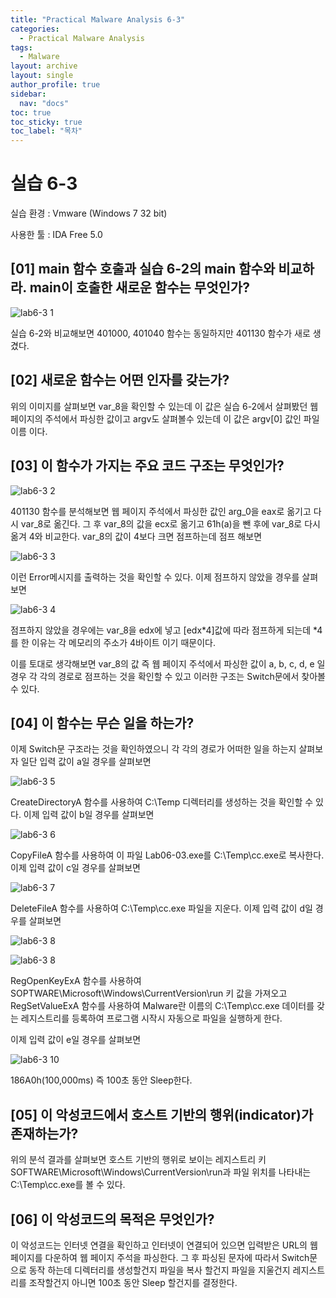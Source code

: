 ```yaml
---
title: "Practical Malware Analysis 6-3"
categories:
  - Practical Malware Analysis
tags:
  - Malware
layout: archive
layout: single
author_profile: true
sidebar:
  nav: "docs"
toc: true
toc_sticky: true
toc_label: "목차"
---
```


# 실습 6-3

실습 환경 : Vmware (Windows 7 32 bit)

사용한 툴 : IDA Free 5.0

## [01] main 함수 호출과 실습 6-2의 main 함수와 비교하라. main이 호출한 새로운 함수는 무엇인가?

![lab6-3 1](https://user-images.githubusercontent.com/91646923/135593817-df8dae6f-8ebb-4c1b-ba5b-ca9f29b0f679.JPG)

실습 6-2와 비교해보면 401000, 401040 함수는 동일하지만 401130 함수가 새로 생겼다.

## [02] 새로운 함수는 어떤 인자를 갖는가?

위의 이미지를 살펴보면 var_8을 확인할 수 있는데 이 값은 실습 6-2에서 살펴봤던 웹 페이지의 주석에서 파싱한 값이고 argv도 살펴볼수 있는데 이 값은 argv[0] 값인 파일 이름 이다.

## [03] 이 함수가 가지는 주요 코드 구조는 무엇인가?

![lab6-3 2](https://user-images.githubusercontent.com/91646923/135594696-65f927b2-eb11-4270-a956-adee3cc06c88.JPG)

401130 함수를 분석해보면 웹 페이지 주석에서 파싱한 값인 arg_0을 eax로 옮기고 다시 var_8로 옮긴다. 그 후 var_8의 값을 ecx로 옮기고 61h(a)을 뺀 후에 var_8로 다시 옮겨 4와 비교한다.
var_8의 값이 4보다 크면 점프하는데 점프 해보면

![lab6-3 3](https://user-images.githubusercontent.com/91646923/135595131-ae50c325-adc0-4742-ac80-3563b54620a4.JPG)

이런 Error메시지를 출력하는 것을 확인할 수 있다. 이제 점프하지 않았을 경우를 살펴보면

![lab6-3 4](https://user-images.githubusercontent.com/91646923/135595287-b6106d22-01bd-4431-8103-994c269ff11a.JPG)

점프하지 않았을 경우에는 var_8을 edx에 넣고 [edx*4]값에 따라 점프하게 되는데 *4를 한 이유는 각 메모리의 주소가 4바이트 이기 때문이다.

이를 토대로 생각해보면 var_8의 값 즉 웹 페이지 주석에서 파싱한 값이 a, b, c, d, e 일 경우 각 각의 경로로 점프하는 것을 확인할 수 있고 이러한 구조는 Switch문에서 찾아볼 수 있다.

## [04] 이 함수는 무슨 일을 하는가?

이제 Switch문 구조라는 것을 확인하였으니 각 각의 경로가 어떠한 일을 하는지 살펴보자 일단 입력 값이 a일 경우를 살펴보면

![lab6-3 5](https://user-images.githubusercontent.com/91646923/135596223-40ba1a91-2544-4f14-b243-d19ec543cd77.JPG)

CreateDirectoryA 함수를 사용하여 C:\\Temp 디렉터리를 생성하는 것을 확인할 수 있다. 이제 입력 값이 b일 경우를 살펴보면

![lab6-3 6](https://user-images.githubusercontent.com/91646923/135596765-16dca24d-b12d-4ce9-bd51-8240d6e3832a.JPG)

CopyFileA 함수를 사용하여 이 파일 Lab06-03.exe를 C:\\Temp\\cc.exe로 복사한다. 이제 입력 값이 c일 경우를 살펴보면

![lab6-3 7](https://user-images.githubusercontent.com/91646923/135598289-6aeee2f1-1d5f-4c6d-a777-f54166c6ae79.JPG)

DeleteFileA 함수를 사용하여 C:\\Temp\\cc.exe 파일을 지운다. 이제 입력 값이 d일 경우를 살펴보면

![lab6-3 8](https://user-images.githubusercontent.com/91646923/135598432-d192690d-0b78-429e-b858-a4bbd1cf06ec.JPG)

![lab6-3 8](https://user-images.githubusercontent.com/91646923/135598459-7ae5b7c3-a5c3-4d99-9d49-e7e08de4ea19.JPG)

RegOpenKeyExA 함수를 사용하여 SOPTWARE\Microsoft\Windows\CurrentVersion\run 키 값을 가져오고
RegSetValueExA 함수를 사용하여 Malware란 이름의 C:\\Temp\\cc.exe 데이터를 갖는 레지스트리를 등록하여 프로그램 시작시 자동으로 파일을 실행하게 한다.

이제 입력 값이 e일 경우를 살펴보면

![lab6-3 10](https://user-images.githubusercontent.com/91646923/135599026-74d1df6e-d8e7-468c-9512-54e92565b475.JPG)

186A0h(100,000ms) 즉 100초 동안 Sleep한다.

## [05] 이 악성코드에서 호스트 기반의 행위(indicator)가 존재하는가?

위의 분석 결과를 살펴보면 호스트 기반의 행위로 보이는 레지스트리 키 SOFTWARE\Microsoft\Windows\CurrentVersion\run과 파일 위치를 나타내는 C:\\Temp\\cc.exe를 볼 수 있다.

## [06] 이 악성코드의 목적은 무엇인가?

이 악성코드는 인터넷 연결을 확인하고 인터넷이 연결되어 있으면 입력받은 URL의 웹 페이지를 다운하여 웹 페이지 주석을 파싱한다.
그 후 파싱된 문자에 따라서 Switch문으로 동작 하는데 디렉터리를 생성할건지 파일을 복사 할건지 파일을 지울건지 레지스트리를 조작할건지 아니면 100초 동안 Sleep 할건지를 결정한다.
